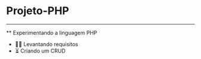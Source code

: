 # Projeto-PHP
-----------------------

** Experimentando a linguagem PHP
 
 - 👨‍💻 Levantando requisitos
 - ⏳ Criando um CRUD
